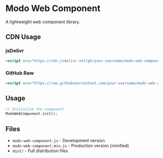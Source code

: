 # Modo Web Component

A lightweight web component library.

## CDN Usage

### jsDelivr
```html
<script src="https://cdn.jsdelivr.net/gh/your-username/modo-web-component@main/cdn-dist/modo-web-component.min.js"></script>
```

### GitHub Raw
```html
<script src="https://raw.githubusercontent.com/your-username/modo-web-component/main/cdn-dist/modo-web-component.min.js"></script>
```

## Usage

```javascript
// Initialize the component
ModoWebComponent.init();
```

## Files

- `modo-web-component.js` - Development version
- `modo-web-component.min.js` - Production version (minified)
- `dist/` - Full distribution files
